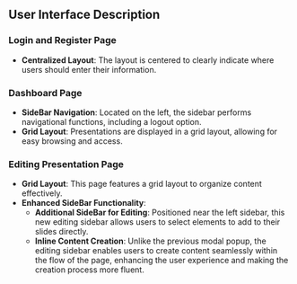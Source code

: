 ## User Interface Description

### **Login and Register Page**

- **Centralized Layout**: The layout is centered to clearly indicate where users should enter their information.

### **Dashboard Page**

- **SideBar Navigation**: Located on the left, the sidebar performs navigational functions, including a logout option.
- **Grid Layout**: Presentations are displayed in a grid layout, allowing for easy browsing and access.

### **Editing Presentation Page**

- **Grid Layout**: This page features a grid layout to organize content effectively.
- **Enhanced SideBar Functionality**:
  - **Additional SideBar for Editing**: Positioned near the left sidebar, this new editing sidebar allows users to select elements to add to their slides directly.
  - **Inline Content Creation**: Unlike the previous modal popup, the editing sidebar enables users to create content seamlessly within the flow of the page, enhancing the user experience and making the creation process more fluent.
